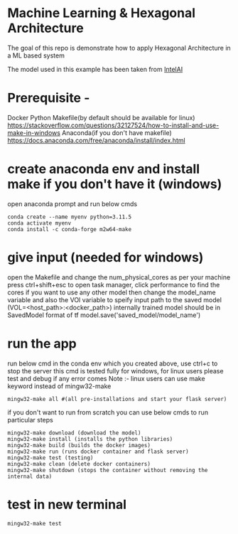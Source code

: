 # Machine Learning & Hexagonal Architecture

The goal of this repo is demonstrate how to apply Hexagonal Architecture in a ML based system 

The model used in this example has been taken from 
[IntelAI](https://github.com/IntelAI/models/blob/master/docs/object_detection/tensorflow_serving/Tutorial.md)


# Prerequisite - 

Docker
Python
Makefile(by default should be available for linux) https://stackoverflow.com/questions/32127524/how-to-install-and-use-make-in-windows
Anaconda(if you don't have makefile) https://docs.anaconda.com/free/anaconda/install/index.html


# create anaconda env and install make if you don't have it (windows)

open anaconda prompt and run below cmds

```
conda create --name myenv python=3.11.5
conda activate myenv
conda install -c conda-forge m2w64-make

```


# give input (needed for windows)

open the Makefile and change the num_physical_cores as per your machine
press ctrl+shift+esc to open task manager, click performance to find the cores
if you want to use any other model then change the model_name variable and also the VOl variable to speify input path to the saved model (VOL=<host_path>:<docker_path>)
internally trained model should be in SavedModel format of tf
model.save('saved_model/model_name')

# run the app

run below cmd in the conda env which you created above, use ctrl+c to stop the server
this cmd is tested fully for windows, for linux users please test and debug if any error comes
Note :- linux users can use make keyword instead of mingw32-make

```
mingw32-make all #(all pre-installations and start your flask server)

```
if you don't want to run from scratch you can use below cmds to run particular steps
```
mingw32-make download (download the model)
mingw32-make install (installs the python libraries)
mingw32-make build (builds the docker images)
mingw32-make run (runs docker container and flask server)
mingw32-make test (testing)
mingw32-make clean (delete docker containers)
mingw32-make shutdown (stops the container without removing the internal data)
```


# test in new terminal
```
mingw32-make test 

```
